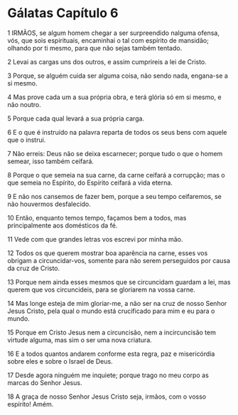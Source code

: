 # Gálatas Capítulo 6

1	IRMÃOS, se algum homem chegar a ser surpreendido nalguma ofensa, vós, que sois espirituais, encaminhai o tal com espírito de mansidão; olhando por ti mesmo, para que não sejas também tentado.

2	Levai as cargas uns dos outros, e assim cumprireis a lei de Cristo.

3	Porque, se alguém cuida ser alguma coisa, não sendo nada, engana-se a si mesmo.

4	Mas prove cada um a sua própria obra, e terá glória só em si mesmo, e não noutro.

5	Porque cada qual levará a sua própria carga.

6	E o que é instruído na palavra reparta de todos os seus bens com aquele que o instrui.

7	Não erreis: Deus não se deixa escarnecer; porque tudo o que o homem semear, isso também ceifará.

8	Porque o que semeia na sua carne, da carne ceifará a corrupção; mas o que semeia no Espírito, do Espírito ceifará a vida eterna.

9	E não nos cansemos de fazer bem, porque a seu tempo ceifaremos, se não houvermos desfalecido.

10	Então, enquanto temos tempo, façamos bem a todos, mas principalmente aos domésticos da fé.

11	Vede com que grandes letras vos escrevi por minha mão.

12	Todos os que querem mostrar boa aparência na carne, esses vos obrigam a circuncidar-vos, somente para não serem perseguidos por causa da cruz de Cristo.

13	Porque nem ainda esses mesmos que se circuncidam guardam a lei, mas querem que vos circuncideis, para se gloriarem na vossa carne.

14	Mas longe esteja de mim gloriar-me, a não ser na cruz de nosso Senhor Jesus Cristo, pela qual o mundo está crucificado para mim e eu para o mundo.

15	Porque em Cristo Jesus nem a circuncisão, nem a incircuncisão tem virtude alguma, mas sim o ser uma nova criatura.

16	E a todos quantos andarem conforme esta regra, paz e misericórdia sobre eles e sobre o Israel de Deus.

17	Desde agora ninguém me inquiete; porque trago no meu corpo as marcas do Senhor Jesus.

18	A graça de nosso Senhor Jesus Cristo seja, irmãos, com o vosso espírito! Amém.

